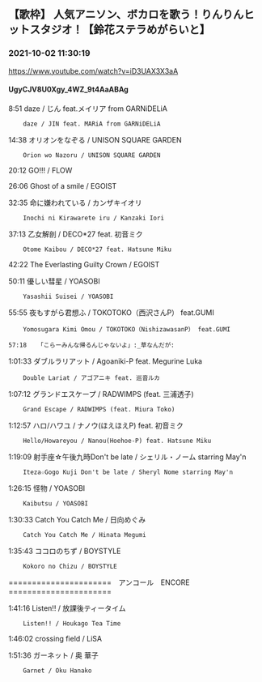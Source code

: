 ## 【歌枠】 人気アニソン、ボカロを歌う！りんりんヒットスタジオ！【鈴花ステラめがらいと】
### 2021-10-02 11:30:19
https://www.youtube.com/watch?v=iD3UAX3X3aA
#### UgyCJV8U0Xgy_4WZ_9t4AaABAg
8:51	daze / じん feat.メイリア from GARNiDELiA

		daze / JIN feat. MARiA from GARNiDELiA



14:38	オリオンをなぞる / UNISON SQUARE GARDEN

		Orion wo Nazoru / UNISON SQUARE GARDEN



20:12	GO!!! / FLOW



26:06	Ghost of a smile / EGOIST



32:35	命に嫌われている / カンザキイオリ

		Inochi ni Kirawarete iru / Kanzaki Iori



37:13	乙女解剖 / DECO*27 feat. 初音ミク

		Otome Kaibou / DECO*27 feat. Hatsune Miku



42:22	The Everlasting Guilty Crown / EGOIST



50:11	優しい彗星 / YOASOBI

		Yasashii Suisei / YOASOBI



55:55	夜もすがら君想ふ / TOKOTOKO（西沢さんP） feat.GUMI

		Yomosugara Kimi Omou / TOKOTOKO（NishizawasanP） feat.GUMI

	57:18	「こらーみんな帰るんじゃないよ」:_草なんだが:



1:01:33	ダブルラリアット / Agoaniki-P feat. Megurine Luka

		Double Lariat / アゴアニキ feat. 巡音ルカ



1:07:12	グランドエスケープ / RADWIMPS (feat. 三浦透子)

		Grand Escape / RADWIMPS (feat. Miura Toko)



1:12:57	ハロ/ハワユ / ナノウ(ほえほえP) feat. 初音ミク

		Hello/Howareyou / Nanou(Hoehoe-P) feat. Hatsune Miku



1:19:09	射手座☆午後九時Don't be late / シェリル・ノーム starring May'n

		Iteza☆Gogo Kuji Don't be late / Sheryl Nome starring May'n



1:26:15	怪物 / YOASOBI

		Kaibutsu / YOASOBI



1:30:33	Catch You Catch Me / 日向めぐみ

		Catch You Catch Me / Hinata Megumi



1:35:43	ココロのちず / BOYSTYLE

		Kokoro no Chizu / BOYSTYLE



======================　アンコール　ENCORE　======================



1:41:16	Listen!! / 放課後ティータイム

		Listen!! / Houkago Tea Time



1:46:02	crossing field / LiSA



1:51:36	ガーネット / 奥 華子

		Garnet / Oku Hanako

